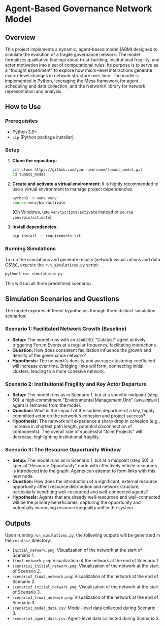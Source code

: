# Agent-Based Governance Network Model

## Overview
This project implements a dynamic, agent-based model (ABM) designed to simulate the evolution of a fragile governance network. The model formalizes qualitative findings about trust-building, institutional fragility, and actor motivation into a set of computational rules. Its purpose is to serve as a "thought experiment" to explore how micro-level interactions generate macro-level changes in network structure over time. The model is implemented in Python, leveraging the Mesa framework for agent scheduling and data collection, and the NetworkX library for network representation and analysis.

## How to Use

### Prerequisites
*   Python 3.9+
*   `pip` (Python package installer)

### Setup
1.  **Clone the repository:**
    ```bash
    git clone https://github.com/your-username/tumaco_model.git
    cd tumaco_model
    ```
2.  **Create and activate a virtual environment:**
    It is highly recommended to use a virtual environment to manage project dependencies.
    ```bash
    python3 -m venv venv
    source venv/bin/activate
    ```
    (On Windows, use `venv\Scripts\activate` instead of `source venv/bin/activate`)

3.  **Install dependencies:**
    ```bash
    pip install -r requirements.txt
    ```

### Running Simulations
To run the simulations and generate results (network visualizations and data CSVs), execute the `run_simulations.py` script:
```bash
python3 run_simulations.py
```
This will run all three predefined scenarios.

## Simulation Scenarios and Questions

The model explores different hypotheses through three distinct simulation scenarios:

### Scenario 1: Facilitated Network Growth (Baseline)
*   **Setup:** The model runs with an `ACADEMIC` "Catalyst" agent actively triggering Forum Events at a regular frequency, facilitating interactions.
*   **Question:** How does consistent facilitation influence the growth and density of the governance network?
*   **Hypothesis:** The network's density and average clustering coefficient will increase over time. Bridging links will form, connecting initial clusters, leading to a more cohesive network.

### Scenario 2: Institutional Fragility and Key Actor Departure
*   **Setup:** The model runs as in Scenario 1, but at a specific midpoint (step 50), a high-commitment "Environmental Management Unit" (`GOVERNMENT`) agent is removed from the model.
*   **Question:** What is the impact of the sudden departure of a key, highly committed actor on the network's cohesion and project success?
*   **Hypothesis:** The network will experience a sharp drop in cohesion (e.g., increase in shortest path length, potential disconnection of components). The overall rate of successful "Joint Projects" will decrease, highlighting institutional fragility.

### Scenario 3: The Resource Opportunity Window
*   **Setup:** The model runs as in Scenario 1, but at a midpoint (step 50), a special "Resource Opportunity" node with effectively infinite resources is introduced into the graph. Agents can attempt to form links with this new node.
*   **Question:** How does the introduction of a significant, external resource opportunity affect resource distribution and network structure, particularly benefiting well-resourced and well-connected agents?
*   **Hypothesis:** Agents that are already well-resourced and well-connected will be the primary beneficiaries, capturing the opportunity and potentially increasing resource inequality within the system.

## Outputs
Upon running `run_simulations.py`, the following outputs will be generated in the `results/` directory:
*   `initial_network.png`: Visualization of the network at the start of Scenario 1.
*   `final_network.png`: Visualization of the network at the end of Scenario 1.
*   `scenario2_initial_network.png`: Visualization of the network at the start of Scenario 2.
*   `scenario2_final_network.png`: Visualization of the network at the end of Scenario 2.
*   `scenario3_initial_network.png`: Visualization of the network at the start of Scenario 3.
*   `scenario3_final_network.png`: Visualization of the network at the end of Scenario 3.
*   `scenario3_model_data.csv`: Model-level data collected during Scenario 3.
*   `scenario3_agent_data.csv`: Agent-level data collected during Scenario 3.